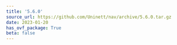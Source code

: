 ```yaml
---
title: '5.6.0'
source_url: https://github.com/Uninett/nav/archive/5.6.0.tar.gz
date: 2023-01-20
has_ovf_package: True
beta: false
---
```

